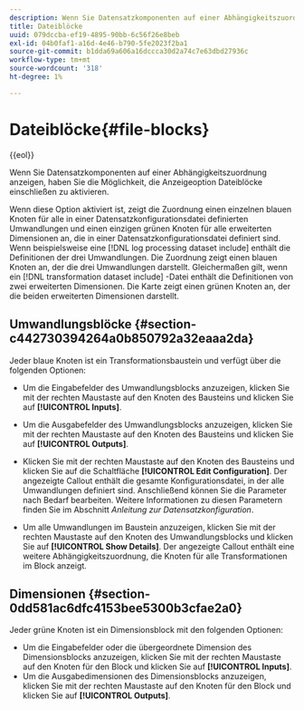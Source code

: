 ```yaml
---
description: Wenn Sie Datensatzkomponenten auf einer Abhängigkeitszuordnung anzeigen, haben Sie die Möglichkeit, die Anzeigeoption Dateiblöcke einschließen zu aktivieren.
title: Dateiblöcke
uuid: 079dccba-ef19-4895-90bb-6c56f26e8beb
exl-id: 04b0faf1-a16d-4e46-b790-5fe2023f2ba1
source-git-commit: b1dda69a606a16dccca30d2a74c7e63dbd27936c
workflow-type: tm+mt
source-wordcount: '318'
ht-degree: 1%

---
```


# Dateiblöcke{#file-blocks}

{{eol}}

Wenn Sie Datensatzkomponenten auf einer Abhängigkeitszuordnung anzeigen, haben Sie die Möglichkeit, die Anzeigeoption Dateiblöcke einschließen zu aktivieren.

Wenn diese Option aktiviert ist, zeigt die Zuordnung einen einzelnen blauen Knoten für alle in einer Datensatzkonfigurationsdatei definierten Umwandlungen und einen einzigen grünen Knoten für alle erweiterten Dimensionen an, die in einer Datensatzkonfigurationsdatei definiert sind. Wenn beispielsweise eine [!DNL log processing dataset include] enthält die Definitionen der drei Umwandlungen. Die Zuordnung zeigt einen blauen Knoten an, der die drei Umwandlungen darstellt. Gleichermaßen gilt, wenn ein [!DNL transformation dataset include] -Datei enthält die Definitionen von zwei erweiterten Dimensionen. Die Karte zeigt einen grünen Knoten an, der die beiden erweiterten Dimensionen darstellt.

## Umwandlungsblöcke {#section-c442730394264a0b850792a32eaaa2da}

Jeder blaue Knoten ist ein Transformationsbaustein und verfügt über die folgenden Optionen:

* Um die Eingabefelder des Umwandlungsblocks anzuzeigen, klicken Sie mit der rechten Maustaste auf den Knoten des Bausteins und klicken Sie auf **[!UICONTROL Inputs]**.
* Um die Ausgabefelder des Umwandlungsblocks anzuzeigen, klicken Sie mit der rechten Maustaste auf den Knoten des Bausteins und klicken Sie auf **[!UICONTROL Outputs]**.
* Klicken Sie mit der rechten Maustaste auf den Knoten des Bausteins und klicken Sie auf die Schaltfläche **[!UICONTROL Edit Configuration]**. Der angezeigte Callout enthält die gesamte Konfigurationsdatei, in der alle Umwandlungen definiert sind. Anschließend können Sie die Parameter nach Bedarf bearbeiten. Weitere Informationen zu diesen Parametern finden Sie im Abschnitt *Anleitung zur Datensatzkonfiguration*.

* Um alle Umwandlungen im Baustein anzuzeigen, klicken Sie mit der rechten Maustaste auf den Knoten des Umwandlungsblocks und klicken Sie auf **[!UICONTROL Show Details]**. Der angezeigte Callout enthält eine weitere Abhängigkeitszuordnung, die Knoten für alle Transformationen im Block anzeigt.

## Dimensionen {#section-0dd581ac6dfc4153bee5300b3cfae2a0}

Jeder grüne Knoten ist ein Dimensionsblock mit den folgenden Optionen:

* Um die Eingabefelder oder die übergeordnete Dimension des Dimensionsblocks anzuzeigen, klicken Sie mit der rechten Maustaste auf den Knoten für den Block und klicken Sie auf **[!UICONTROL Inputs]**.
* Um die Ausgabedimensionen des Dimensionsblocks anzuzeigen, klicken Sie mit der rechten Maustaste auf den Knoten für den Block und klicken Sie auf **[!UICONTROL Outputs]**.
